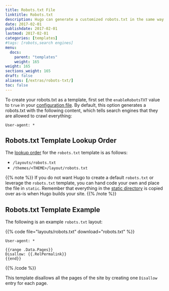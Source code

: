 ```yaml
---
title: Robots.txt File
linktitle: Robots.txt
description: Hugo can generate a customized robots.txt in the same way as any other template.
date: 2017-02-01
publishdate: 2017-02-01
lastmod: 2017-02-01
categories: [templates]
#tags: [robots,search engines]
menu:
  docs:
    parent: "templates"
    weight: 165
weight: 165
sections_weight: 165
draft: false
aliases: [/extras/robots-txt/]
toc: false
---
```


To create your robots.txt as a template, first set the `enableRobotsTXT` value to `true` in your [configuration file][config]. By default, this option generates a robots.txt with the following content, which tells search engines that they are allowed to crawl everything:

```
User-agent: *
```

## Robots.txt Template Lookup Order

The [lookup order][lookup] for the `robots.txt` template is as follows:

* `/layouts/robots.txt`
* `/themes/<THEME>/layout/robots.txt`

{{% note %}}
If you do not want Hugo to create a default `robots.txt` or leverage the `robots.txt` template, you can hand code your own and place the file in `static`. Remember that everything in the [static directory](/getting-started/directory-structure/) is copied over as-is when Hugo builds your site.
{{% /note %}}

## Robots.txt Template Example

The following is an example `robots.txt` layout:

{{% code file="layouts/robots.txt" download="robots.txt" %}}
```
User-agent: *

{{range .Data.Pages}}
Disallow: {{.RelPermalink}}
{{end}}
```
{{% /code %}}

This template disallows all the pages of the site by creating one `Disallow` entry for each page.

[config]: /getting-started/configuration/
[lookup]: /templates/lookup-order/
[robots]: http://www.robotstxt.org/